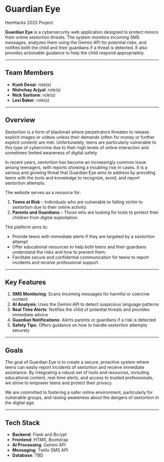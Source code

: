﻿# Guardian Eye
 HenHacks 2025 Project

**Guardian Eye** is a cybersecurity web application designed to protect minors from online sextortion threats. The system monitors incoming SMS messages, analyzes them using the Gemini API for potential risks, and notifies both the child and their guardians if a threat is detected. It also provides actionable guidance to help the child respond appropriately.

---

 ## Team Members

- **Kush Desai**: role(s)
- **Nishchay Arjyal**: role(s)
- **Nick Santone**: role(s)
- **Lexi Baker**: role(s)
  
---

## Overview
Sextortion is a form of blackmail where perpetrators threaten to release explicit images or videos unless their demands (often for money or further explicit content) are met. Unfortunately, teens are particularly vulnerable to this type of cybercrime due to their high levels of online interaction and sometimes limited awareness of digital safety.

In recent years, sextortion has become an increasingly common issue among teenagers, with reports showing a troubling rise in cases. It is a serious and growing threat that Guardian Eye aims to address by providing teens with the tools and knowledge to recognize, avoid, and report sextortion attempts.

The website serves as a resource for:

1. **Teens at Risk** – Individuals who are vulnerable to falling victim to sextortion due to their online activity.
2. **Parents and Guardians** – Those who are looking for tools to protect their children from digital exploitation.

The platform aims to:

- Provide teens with immediate alerts if they are targeted by a sextortion attempt
- Offer educational resources to help both teens and their guardians understand the risks and how to prevent them.
- Facilitate secure and confidential communication for teens to report incidents and receive professional support.

---

## Key Features
1. **SMS Monitoring**: Scans incoming messages for harmful or coercive content
2. **AI Analysis**: Uses the Gemini API to detect suspicious language patterns
3. **Real Time Alerts**: Notifies the child of potential threats and provides immediate advice
4. **Guardian Notifications**: Alerts parents or guardians if a risk is detected
5. **Safety Tips**: Offers guidance on how to handle sextortion attempts securely

---

## Goals
The goal of Guardian Eye is to create a secure, proactive system where teens can easily report incidents of sextortion and receive immediate assistance. By integrating a robust set of tools and resources, including educational content, real-time alerts, and access to trusted professionals, we strive to empower teens and protect their privacy.

We are committed to fostering a safer online environment, particularly for vulnerable groups, and raising awareness about the dangers of sextortion in the digital age.

---

## Tech Stack

- **Backend**: Flask and Bcrypt
- **Frontend**: HTMX, Bootstrap
- **AI Processing**: Gemini API
- **Messaging**: Twilio SMS API
- **Database**: TBD

